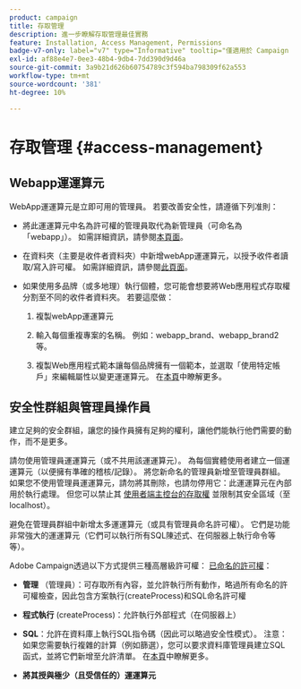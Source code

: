 ```yaml
---
product: campaign
title: 存取管理
description: 進一步瞭解存取管理最佳實務
feature: Installation, Access Management, Permissions
badge-v7-only: label="v7" type="Informative" tooltip="僅適用於 Campaign Classic v7"
exl-id: af88e4e7-0ee3-48b4-9db4-7dd390d9d46a
source-git-commit: 3a9b21d626b60754789c3f594ba798309f62a553
workflow-type: tm+mt
source-wordcount: '381'
ht-degree: 10%

---
```


# 存取管理 {#access-management}



## Webapp運運算元

WebApp運運算元是立即可用的管理員。 若要改善安全性，請遵循下列准則：

* 將此運運算元中名為許可權的管理員取代為新管理員（可命名為「webapp」）。 如需詳細資訊，請參閱[本頁面](../../platform/using/access-management.md)。

* 在資料夾（主要是收件者資料夾）中新增webApp運運算元，以授予收件者讀取/寫入許可權。 如需詳細資訊，請參閱[此頁面](../../platform/using/access-management.md)。

* 如果使用多品牌（或多地理）執行個體，您可能會想要將Web應用程式存取權分割至不同的收件者資料夾。 若要這麼做：

   1. 複製webApp運運算元

   1. 輸入每個重複專案的名稱。 例如：webapp_brand、webapp_brand2等。

   1. 複製Web應用程式範本讓每個品牌擁有一個範本，並選取「使用特定帳戶」來編輯屬性以變更運運算元。  在[本頁](../../web/using/defining-web-forms-properties.md)中瞭解更多。

## 安全性群組與管理員操作員

建立足夠的安全群組，讓您的操作員擁有足夠的權利，讓他們能執行他們需要的動作，而不是更多。

請勿使用管理員運運算元（或不共用該運運算元）。 為每個實體使用者建立一個運運算元（以便擁有準確的稽核/記錄）。 將您新命名的管理員新增至管理員群組。 如果您不使用管理員運運算元，請勿將其刪除，也請勿停用它：此運運算元在內部用於執行處理。 但您可以禁止其 [使用者端主控台的存取權](../../platform/using/access-management.md) 並限制其安全區域（至localhost）。

避免在管理員群組中新增太多運運算元（或具有管理員命名許可權）。 它們是功能非常強大的運運算元（它們可以執行所有SQL陳述式、在伺服器上執行命令等等）。

Adobe Campaign透過以下方式提供三種高層級許可權： [已命名的許可權](../../platform/using/access-management.md#named-rights)：

* **管理** （管理員）：可存取所有內容，並允許執行所有動作，略過所有命名的許可權檢查，因此包含方案執行(createProcess)和SQL命名許可權

* **程式執行** (createProcess)：允許執行外部程式（在伺服器上）

* **SQL**：允許在資料庫上執行SQL指令碼（因此可以略過安全性模式）。 注意：如果您需要執行複雜的計算（例如篩選），您可以要求資料庫管理員建立SQL函式，並將它們新增至允許清單。 在[本頁](../../installation/using/scripting-coding-guidelines.md)中瞭解更多。

* **將其授與極少（且受信任的）運運算元**
